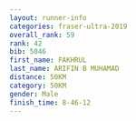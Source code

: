 ```yaml
---
layout: runner-info 
categories: fraser-ultra-2019 
overall_rank: 59
rank: 42
bib: 5046
first_name: FAKHRUL
last_name: ARIFIN B MUHAMAD
distance: 50KM
category: 50KM
gender: Male
finish_time: 8-46-12
---
```


